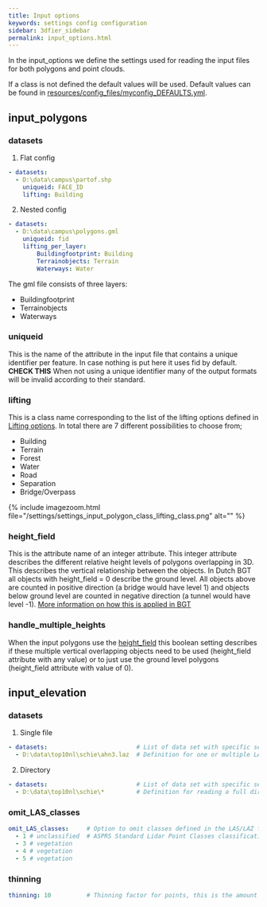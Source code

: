 ```yaml
---
title: Input options
keywords: settings config configuration
sidebar: 3dfier_sidebar
permalink: input_options.html
---
```


In the input_options we define the settings used for reading the input files for both polygons and point clouds.

If a class is not defined the default values will be used. Default values can be found in [resources/config_files/myconfig_DEFAULTS.yml](https://github.com/{{site.repository}}/raw/master/resources/config_files/myconfig_DEFAULTS.yml).

## input_polygons
### datasets
1. Flat config
~~~ yaml
- datasets:
  - D:\data\campus\partof.shp
	uniqueid: FACE_ID
	lifting: Building
~~~

2. Nested config
~~~ yaml
- datasets:
  - D:\data\campus\polygons.gml
	uniqueid: fid
	lifting_per_layer:
		Buildingfootprint: Building
		Terrainobjects: Terrain
		Waterways: Water
~~~

The gml file consists of three layers:
- Buildingfootprint
- Terrainobjects
- Waterways

### uniqueid
This is the name of the attribute in the input file that contains a unique identifier per feature. In case nothing is put here it uses fid by default. **CHECK THIS**
When not using a unique identifier many of the output formats will be invalid according to their standard.

### lifting
This is a class name corresponding to the list of the lifting options defined in [Lifting options]({{site.baseurl}}/lifting_options). In total there are 7 different possibilities to choose from;
- Building
- Terrain
- Forest
- Water
- Road
- Separation
- Bridge/Overpass

{% include imagezoom.html file="/settings/settings_input_polygon_class_lifting_class.png" alt="" %}

### height_field
This is the attribute name of an integer attribute. This integer attribute describes the different relative height levels of polygons overlapping in 3D. This describes the vertical relationship between the objects. In Dutch BGT all objects with height_field = 0 describe the ground level. All objects above are counted in positive direction (a bridge would have level 1) and objects below ground level are counted in negative direction (a tunnel would have level -1). [More information on how this is applied in BGT](http://imgeo.geostandaarden.nl/def/imgeo-object/overbruggingsdeel/inwinningsregel-imgeo/toelichting-relatieve-hoogte)

### handle_multiple_heights
When the input polygons use the [height_field](#height_field) this boolean setting describes if these multiple vertical overlapping objects need to be used (height_field attribute with any value) or to just use the ground level polygons (height_field attribute with value of 0).

## input_elevation
### datasets
1. Single file
~~~ yaml
- datasets:                         # List of data set with specific settings
  - D:\data\top10nl\schie\ahn3.laz  # Definition for one or multiple LAS/LAZ files using the same parameters
~~~
2. Directory
~~~ yaml
- datasets:                         # List of data set with specific settings
  - D:\data\top10nl\schie\*         # Definition for reading a full directory with LAS/LAZ files using the same parameters
~~~

### omit_LAS_classes
~~~ yaml
omit_LAS_classes:     # Option to omit classes defined in the LAS/LAZ files
  - 1 # unclassified  # ASPRS Standard Lidar Point Classes classification value
  - 3 # vegetation
  - 4 # vegetation
  - 5 # vegetation
~~~

### thinning
~~~ yaml
thinning: 10          # Thinning factor for points, this is the amount of points skipped during read, a value of 10 would result in points 1, 11, 21, 31 being used
~~~